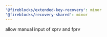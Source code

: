 ```yaml
---
'@fireblocks/extended-key-recovery': minor
'@fireblocks/recovery-shared': minor
---
```


allow manual input of xprv and fprv
